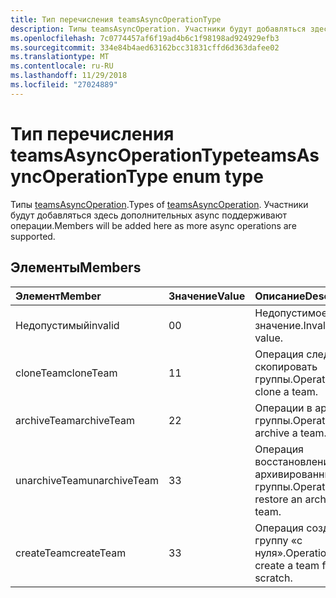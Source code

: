 ```yaml
---
title: Тип перечисления teamsAsyncOperationType
description: Типы teamsAsyncOperation. Участники будут добавляться здесь дополнительных async поддерживают операции.
ms.openlocfilehash: 7c0774457af6f19ad4b6c1f98198ad924929efb3
ms.sourcegitcommit: 334e84b4aed63162bcc31831cffd6d363dafee02
ms.translationtype: MT
ms.contentlocale: ru-RU
ms.lasthandoff: 11/29/2018
ms.locfileid: "27024889"
---
```

# <a name="teamsasyncoperationtype-enum-type"></a><span data-ttu-id="ca549-104">Тип перечисления teamsAsyncOperationType</span><span class="sxs-lookup"><span data-stu-id="ca549-104">teamsAsyncOperationType enum type</span></span>



<span data-ttu-id="ca549-105">Типы [teamsAsyncOperation](teamsasyncoperation.md).</span><span class="sxs-lookup"><span data-stu-id="ca549-105">Types of [teamsAsyncOperation](teamsasyncoperation.md).</span></span> <span data-ttu-id="ca549-106">Участники будут добавляться здесь дополнительных async поддерживают операции.</span><span class="sxs-lookup"><span data-stu-id="ca549-106">Members will be added here as more async operations are supported.</span></span>

## <a name="members"></a><span data-ttu-id="ca549-107">Элементы</span><span class="sxs-lookup"><span data-stu-id="ca549-107">Members</span></span>

| <span data-ttu-id="ca549-108">Элемент</span><span class="sxs-lookup"><span data-stu-id="ca549-108">Member</span></span> | <span data-ttu-id="ca549-109">Значение</span><span class="sxs-lookup"><span data-stu-id="ca549-109">Value</span></span>| <span data-ttu-id="ca549-110">Описание</span><span class="sxs-lookup"><span data-stu-id="ca549-110">Description</span></span> |
|:---------------|:--------|:----------|
|<span data-ttu-id="ca549-111">Недопустимый</span><span class="sxs-lookup"><span data-stu-id="ca549-111">invalid</span></span>|<span data-ttu-id="ca549-112">0</span><span class="sxs-lookup"><span data-stu-id="ca549-112">0</span></span>|<span data-ttu-id="ca549-113">Недопустимое значение.</span><span class="sxs-lookup"><span data-stu-id="ca549-113">Invalid value.</span></span>|
|<span data-ttu-id="ca549-114">cloneTeam</span><span class="sxs-lookup"><span data-stu-id="ca549-114">cloneTeam</span></span>|<span data-ttu-id="ca549-115">1</span><span class="sxs-lookup"><span data-stu-id="ca549-115">1</span></span>|<span data-ttu-id="ca549-116">Операция следует скопировать группы.</span><span class="sxs-lookup"><span data-stu-id="ca549-116">Operation to clone a team.</span></span>|
|<span data-ttu-id="ca549-117">archiveTeam</span><span class="sxs-lookup"><span data-stu-id="ca549-117">archiveTeam</span></span>|<span data-ttu-id="ca549-118">2</span><span class="sxs-lookup"><span data-stu-id="ca549-118">2</span></span>|<span data-ttu-id="ca549-119">Операции в архив группы.</span><span class="sxs-lookup"><span data-stu-id="ca549-119">Operation to archive a team.</span></span>|
|<span data-ttu-id="ca549-120">unarchiveTeam</span><span class="sxs-lookup"><span data-stu-id="ca549-120">unarchiveTeam</span></span>|<span data-ttu-id="ca549-121">3</span><span class="sxs-lookup"><span data-stu-id="ca549-121">3</span></span>|<span data-ttu-id="ca549-122">Операция восстановление архивированных группы.</span><span class="sxs-lookup"><span data-stu-id="ca549-122">Operation to restore an archived team.</span></span>|
|<span data-ttu-id="ca549-123">createTeam</span><span class="sxs-lookup"><span data-stu-id="ca549-123">createTeam</span></span>|<span data-ttu-id="ca549-124">3</span><span class="sxs-lookup"><span data-stu-id="ca549-124">3</span></span>|<span data-ttu-id="ca549-125">Операция создать группу «с нуля».</span><span class="sxs-lookup"><span data-stu-id="ca549-125">Operation to create a team from scratch.</span></span>|

